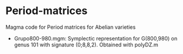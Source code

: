# Period-matrices
Magma code for Period matrices for Abelian varieties
- Grupo800-980.mgm: Symplectic representation for G(800,980) on genus 101 with signature (0;8,8,2). Obtained with polyDZ.m
